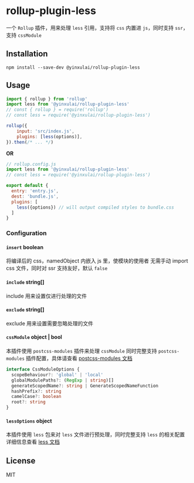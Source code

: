 # rollup-plugin-less

一个 `Rollup` 插件，用来处理 `less` 引用，支持将 `css` 内置进 `js`，同时支持 `ssr`，支持 `cssModule`

## Installation

```
npm install --save-dev @yinxulai/rollup-plugin-less
```

## Usage

```js
import { rollup } from 'rollup'
import less from '@yinxulai/rollup-plugin-less'
// const { rollup } = require('rollup')
// const less = require('@yinxulai/rollup-plugin-less')

rollup({
    input: 'src/index.js',
    plugins: [less(options)],
}).then(/* ... */)
```
**OR**

```js
// rollup.config.js
import less from '@yinxulai/rollup-plugin-less'
// const less = require('@yinxulai/rollup-plugin-less')

export default {
  entry: 'entry.js',
  dest: 'bundle.js',
  plugins: [
    less({options}) // will output compiled styles to bundle.css
  ]
}
```

### Configuration

#### `insert` boolean 

将编译后的 css，namedObject 内嵌入 js 里，使模块的使用者
无需手动 import css 文件，同时对 ssr 支持友好，默认 `false`

#### `include` string[]

 include 用来设置仅进行处理的文件

#### `exclude` string[]

 exclude 用来设置需要忽略处理的文件

#### `cssModule` object | bool

 本插件使用 `postcss-modules` 插件来处理 `cssModule`
 同时完整支持 `postcss-modules` 插件配置，具体请查看
 [postcss-modules 文档](https://github.com/css-modules/postcss-modules)

```ts
interface CssModuleOptions {
  scopeBehaviour?: 'global' | 'local'
  globalModulePaths?: (RegExp | string)[]
  generateScopedName?: string | GenerateScopedNameFunction
  hashPrefix?: string
  camelCase?: boolean
  root?: string
}
```

#### `lessOptions` object
 本插件使用 `less` 包来对 `less` 文件进行预处理，同时完整支持 `less` 的相关配置
 详细信息查看 [less 文档](https://github.com/less/less-docs/blob/master/content/usage/less-options.md)

## License

MIT
